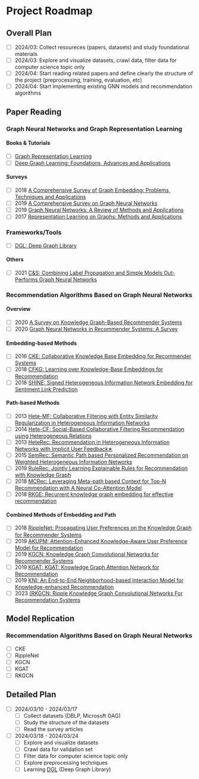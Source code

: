 # Project Roadmap

## Overall Plan

* [ ] 2024/03: Collect resoureces (papers, datasets) and study foundational materials
* [ ] 2024/03: Explore and visualize datasets, crawl data, filter data for computer science topic only
* [ ] 2024/04: Start reading related papers and define clearly the structure of the project (preprocessing, training, evaluation, etc)
* [ ] 2024/04: Start implementing existing GNN models and recommendation algorithms

## Paper Reading

### Graph Neural Networks and Graph Representation Learning

#### Books & Tutorials

* [ ] [Graph Representation Learning](https://www.cs.mcgill.ca/~wlh/grl_book/files/GRL_Book.pdf)
* [ ] [Deep Graph Learning: Foundations, Advances and Applications](https://ai.tencent.com/ailab/ml/KDD-Deep-Graph-Learning.html)

#### Surveys

* [ ] 2018 [A Comprehensive Survey of Graph Embedding: Problems, Techniques and Applications](https://ieeexplore.ieee.org/document/8294302)
* [ ] 2019 [A Comprehensive Survey on Graph Neural Networks](https://ieeexplore.ieee.org/document/9046288)
* [ ] 2019 [Graph Neural Networks: A Review of Methods and Applications](https://arxiv.org/pdf/1812.08434.pdf)
* [ ] 2017 [Representation Learning on Graphs: Methods and Applications](https://arxiv.org/pdf/1709.05584.pdf)

### Frameworks/Tools

* [ ] [DGL: Deep Graph Library](https://github.com/dmlc/dgl)

#### Others

* [ ] 2021 [C&S: Combining Label Propagation and Simple Models Out-Performs Graph Neural Networks](https://arxiv.org/pdf/2010.13993)

### Recommendation Algorithms Based on Graph Neural Networks

#### Overview

* [ ] 2020 [A Survey on Knowledge Graph-Based Recommender Systems](https://arxiv.org/pdf/2003.00911)
* [ ] 2020 [Graph Neural Networks in Recommender Systems: A Survey](http://arxiv.org/pdf/2011.02260)

#### Embedding-based Methods

* [ ] 2016 [CKE: Collaborative Knowledge Base Embedding for Recommender Systems](https://www.kdd.org/kdd2016/papers/files/adf0066-zhangA.pdf)
* [ ] 2018 [CFKG: Learning over Knowledge-Base Embeddings for Recommendation](https://arxiv.org/pdf/1803.06540)
* [ ] 2018 [SHINE: Signed Heterogeneous Information Network Embedding for Sentiment Link Prediction](https://arxiv.org/pdf/1712.00732)

#### Path-based Methods

* [ ] 2013 [Hete-MF: Collaborative Filtering with Entity Similarity Regularization in Heterogeneous Information Networks](https://citeseerx.ist.psu.edu/document?repid=rep1&type=pdf&doi=923e16b43dcd26b59f32c71ef366bf70588853f8)
* [ ] 2014 [Hete-CF: Social-Based Collaborative Filtering Recommendation using Heterogeneous Relations](https://arxiv.org/pdf/1412.7610)
* [ ] 2013 [HeteRec: Recommendation in Heterogeneous Information Networks with Implicit User Feedback∗](http://hanj.cs.illinois.edu/pdf/recsys13_xyu.pdf)
* [ ] 2015 [SemRec: Semantic Path based Personalized Recommendation on Weighted Heterogeneous Information Networks](https://papers-gamma.link/static/memory/pdfs/152-Shi_Semantic_Path_Based_Personalized_Recommendation_on_Weighted_HIN_2015.pdf)
* [ ] 2019 [RuleRec: Jointly Learning Explainable Rules for Recommendation with Knowledge Graph](https://arxiv.org/pdf/1903.03714)
* [ ] 2018 [MCRec: Leveraging Meta-path based Context for Top-N Recommendation with A Neural Co-Attention Model](https://dl.acm.org/doi/pdf/10.1145/3219819.3219965)
* [ ] 2018 [RKGE: Recurrent knowledge graph embedding for effective recommendation](https://repository.tudelft.nl/islandora/object/uuid:9a3559e9-27b6-47cd-820d-d7ecc76cbc06/datastream/OBJ/download)

#### Combined Methods of Embedding and Path

* [ ] 2018 [RippleNet: Propagating User Preferences on the Knowledge Graph for Recommender Systems](https://arxiv.org/pdf/1803.03467)
* [ ] 2019 [AKUPM: Attention-Enhanced Knowledge-Aware User Preference Model for Recommendation](https://dl.acm.org/doi/abs/10.1145/3292500.3330705)
* [ ] 2019 [KGCN: Knowledge Graph Convolutional Networks for Recommender Systems](https://arxiv.org/pdf/1904.12575)
* [ ] 2019 [KGAT: KGAT: Knowledge Graph Attention Network for Recommendation](https://arxiv.org/pdf/1905.07854)
* [ ] 2019 [KNI: An End-to-End Neighborhood-based Interaction Model for Knowledge-enhanced Recommendation](https://arxiv.org/pdf/1908.04032)
* [ ] 2023 [(RKGCN: Ripple Knowledge Graph Convolutional Networks For Recommendation Systems](https://link.springer.com/content/pdf/10.1007/s11633-023-1440-x.pdf)

## Model Replication

### Recommendation Algorithms Based on Graph Neural Networks

* [ ] CKE
* [ ] RippleNet
* [ ] KGCN
* [ ] KGAT
* [ ] RKGCN

## Detailed Plan

* [ ] 2024/03/10 - 2024/03/17
	* [ ] Collect datasets (DBLP, Microsoft OAG)
	* [ ] Study the structure of the datasets
	* [ ] Read the survey articles

* [ ] 2024/03/18 - 2024/03/24
	* [ ] Explore and visualize datasets
	* [ ] Crawl data for validation set
	* [ ] Filter data for computer science topic only
	* [ ] Explore preprocessing techniques
	* [ ] Learning [DGL](https://www.dgl.ai/) (Deep Graph Library)